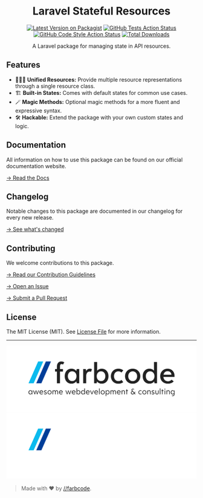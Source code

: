 <div align="center">
<h1> Laravel Stateful Resources </h1>

[![Latest Version on Packagist](https://img.shields.io/packagist/v/farbcode/laravel-stateful-resources.svg?style=flat-square)](https://packagist.org/packages/farbcode/laravel-stateful-resources)
[![GitHub Tests Action Status](https://img.shields.io/github/actions/workflow/status/farbcodegmbh/laravel-stateful-resources/run-tests.yml?branch=main&label=tests&style=flat-square)](https://github.com/farbcodegmbh/laravel-stateful-resources/actions?query=workflow%3Arun-tests+branch%3Amain)
[![GitHub Code Style Action Status](https://img.shields.io/github/actions/workflow/status/farbcodegmbh/laravel-stateful-resources/fix-php-code-style-issues.yml?branch=main&label=code%20style&style=flat-square)](https://github.com/farbcodegmbh/laravel-stateful-resources/actions?query=workflow%3A"Fix+PHP+code+style+issues"+branch%3Amain)
[![Total Downloads](https://img.shields.io/packagist/dt/farbcode/laravel-stateful-resources.svg?style=flat-square)](https://packagist.org/packages/farbcode/laravel-stateful-resources)

<p>A Laravel package for managing state in API resources.</p>
</div>

## Features

- 🧘🏻‍♂️ **Unified Resources:** Provide multiple resource representations through a single resource class.
- 🏗️ **Built-in States:** Comes with default states for common use cases.
- 🪄 **Magic Methods:** Optional magic methods for a more fluent and expressive syntax.
- 🛠️ **Hackable:** Extend the package with your own custom states and logic.

## Documentation

All information on how to use this package can be found on our official documentation website.

[→ Read the Docs](https://stateful-resources.farbcode.net)

## Changelog

Notable changes to this package are documented in our changelog for every new release.

[→ See what's changed](CHANGELOG.md)

## Contributing

We welcome contributions to this package.

[→ Read our Contribution Guidelines](CONTRIBUTING.md)

[→ Open an Issue](https://github.com/farbcodegmbh/laravel-stateful-resources/issues)

[→ Submit a Pull Request](https://github.com/farbcodegmbh/laravel-stateful-resources/pulls)

## License

The MIT License (MIT). See [License File](LICENSE.md) for more information.

---

[![farbcode Logo Light](/art/farbcode-logo-light.png#gh-light-mode-only)](https://farbcode.net)
[![farbcode Logo Dark](/art/farbcode-logo-dark.png#gh-dark-mode-only)](https://farbcode.net)

> Made with ❤️ by [//farbcode](https://farbcode.net).